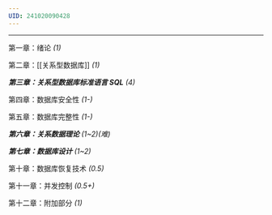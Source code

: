 ```yaml
---
UID: 241020090428
---
```


---
第一章：绪论 *(1)*

第二章：[[关系型数据库]] *(1)*

***第三章：关系型数据库标准语言 SQL*** *(4)*

第四章：数据库安全性 *(1-)*

第五章：数据库完整性 *(1-)*

***第六章：关系数据理论*** *(1~2)(难)*

***第七章：数据库设计*** *(1~2)*

第十章：数据库恢复技术 *(0.5)*

第十一章：并发控制 *(0.5+)*

第十二章：附加部分 *(1)*